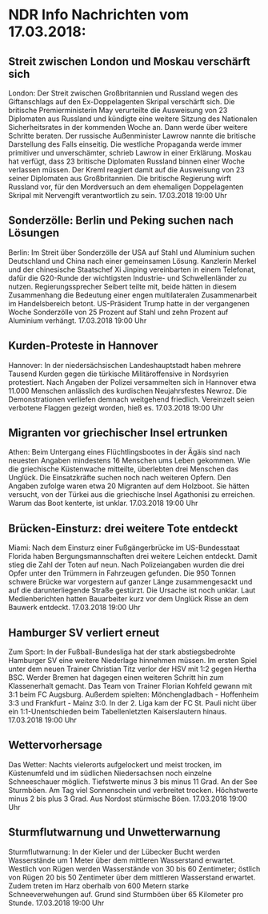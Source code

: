 # NDR Info Nachrichten vom 17.03.2018:


## Streit zwischen London und Moskau verschärft sich
London: Der Streit zwischen Großbritannien und Russland wegen des Giftanschlags auf den Ex-Doppelagenten Skripal verschärft sich. Die britische Premierministerin May verurteilte die Ausweisung von 23 Diplomaten aus Russland und kündigte eine weitere Sitzung des Nationalen Sicherheitsrates in der kommenden Woche an. Dann werde über weitere Schritte beraten. Der russische Außenminister Lawrow nannte die britische Darstellung des Falls einseitig. Die westliche Propaganda werde immer primitiver und unverschämter, schrieb Lawrow in einer Erklärung. Moskau hat verfügt, dass 23 britische Diplomaten Russland binnen einer Woche verlassen müssen. Der Kreml reagiert damit auf die Ausweisung von 23 seiner Diplomaten aus Großbritannien. Die britische Regierung wirft Russland vor, für den Mordversuch an dem ehemaligen Doppelagenten Skripal mit Nervengift verantwortlich zu sein. 17.03.2018 19:00 Uhr 

## Sonderzölle: Berlin und Peking suchen nach Lösungen
Berlin: Im Streit über Sonderzölle der USA auf Stahl und Aluminium suchen Deutschland und China nach einer gemeinsamen Lösung. Kanzlerin Merkel und der chinesische Staatschef Xi Jinping vereinbarten in einem Telefonat, dafür die G20-Runde der wichtigsten Industrie- und Schwellenländer zu nutzen. Regierungssprecher Seibert teilte mit, beide hätten in diesem Zusammenhang die Bedeutung einer engen multilateralen Zusammenarbeit im Handelsbereich betont. US-Präsident Trump hatte in der vergangenen Woche Sonderzölle von 25 Prozent auf Stahl und zehn Prozent auf Aluminium verhängt. 17.03.2018 19:00 Uhr 

## Kurden-Proteste in Hannover
Hannover: In der niedersächsischen Landeshauptstadt haben mehrere Tausend Kurden gegen die türkische Militäroffensive in Nordsyrien protestiert. Nach Angaben der Polizei versammelten sich in Hannover etwa 11.000 Menschen anlässlich des kurdischen Neujahrsfestes Newroz. Die Demonstrationen verliefen demnach weitgehend friedlich. Vereinzelt seien verbotene Flaggen gezeigt worden, hieß es. 17.03.2018 19:00 Uhr 

## Migranten vor griechischer Insel ertrunken
Athen: Beim Untergang eines Flüchtlingsbootes in der Ägäis sind nach neuesten Angaben mindestens 16 Menschen ums Leben gekommen. Wie die griechische Küstenwache mitteilte, überlebten drei Menschen das Unglück. Die Einsatzkräfte suchen noch nach weiteren Opfern. Den Angaben zufolge waren etwa 20 Migranten auf dem Holzboot. Sie hätten versucht, von der Türkei aus die griechische Insel Agathonisi zu erreichen. Warum das Boot kenterte, ist unklar. 17.03.2018 19:00 Uhr 

## Brücken-Einsturz: drei weitere Tote entdeckt
Miami: Nach dem Einsturz einer Fußgängerbrücke im US-Bundesstaat Florida haben Bergungsmannschaften drei weitere Leichen entdeckt. Damit stieg die Zahl der Toten auf neun. Nach Polizeiangaben wurden die drei Opfer unter den Trümmern in Fahrzeugen gefunden. Die 950 Tonnen schwere Brücke war vorgestern auf ganzer Länge zusammengesackt und auf die darunterliegende Straße gestürzt. Die Ursache ist noch unklar. Laut Medienberichten hatten Bauarbeiter kurz vor dem Unglück Risse an dem Bauwerk entdeckt. 17.03.2018 19:00 Uhr 

## Hamburger SV verliert erneut
Zum Sport: In der Fußball-Bundesliga hat der stark abstiegsbedrohte Hamburger SV eine weitere Niederlage hinnehmen müssen. Im ersten Spiel unter dem neuen Trainer Christian Titz verlor der HSV mit 1:2 gegen Hertha BSC. Werder Bremen hat dagegen einen weiteren Schritt hin zum Klassenerhalt gemacht. Das Team von Trainer Florian Kohfeld gewann mit 3:1 beim FC Augsburg. Außerdem spielten:
Mönchengladbach - Hoffenheim  3:3
und
Frankfurt - Mainz  3:0. In der 2. Liga kam der FC St. Pauli nicht über ein 1:1-Unentschieden beim Tabellenletzten Kaiserslautern hinaus. 17.03.2018 19:00 Uhr 

## Wettervorhersage
Das Wetter:
Nachts vielerorts aufgelockert und meist trocken, im Küstenumfeld und im südlichen Niedersachsen noch einzelne Schneeschauer möglich. Tiefstwerte minus 3 bis minus 11 Grad. An der See Sturmböen. Am Tag viel Sonnenschein und verbreitet trocken. Höchstwerte minus 2 bis plus 3 Grad. Aus Nordost stürmische Böen. 17.03.2018 19:00 Uhr 

## Sturmflutwarnung und Unwetterwarnung
Sturmflutwarnung: In der Kieler und der Lübecker Bucht werden Wasserstände um 1 Meter über dem mittleren Wasserstand erwartet. Westlich von Rügen werden Wasserstände von 30 bis 60 Zentimeter; östlich von Rügen 20 bis 50 Zentimeter über dem mittleren Wasserstand erwartet. Zudem treten im Harz oberhalb von 600 Metern starke Schneeverwehungen auf. Grund sind Sturmböen über 65 Kilometer pro Stunde. 17.03.2018 19:00 Uhr 
